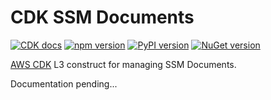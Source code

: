 # CDK SSM Documents

[![CDK docs](https://img.shields.io/badge/CDK-docs-orange)][docs]
[![npm version](https://badge.fury.io/js/cdk-ssm-document.svg)][npm]
[![PyPI version](https://badge.fury.io/py/cdk-ssm-document.svg)][PyPI]
[![NuGet version](https://badge.fury.io/nu/CDK.SSM.Document.svg)][NuGet]

[AWS CDK] L3 construct for managing SSM Documents.

Documentation pending...

   [AWS CDK]: https://aws.amazon.com/cdk/
   [npm]: https://www.npmjs.com/package/cdk-ssm-document
   [PyPI]: https://pypi.org/project/cdk-ssm-document/
   [NuGet]: https://www.nuget.org/packages/CDK.SSM.Document/
   [docs]: https://awscdk.io/packages/cdk-ssm-document@0.1.0
